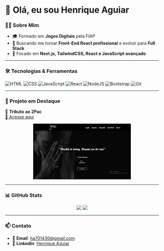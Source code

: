# 👋 Olá, eu sou Henrique Aguiar

### 👨‍💻 Sobre Mim
- 🎓 Formado em **Jogos Digitais** pela FIAP  
- 🚀 Buscando me tornar **Front-End React profissional** e evoluir para **Full Stack**  
- 🎯 Focado em **Next.js, TailwindCSS, React e JavaScript avançado**  

---

### 🛠️ Tecnologias & Ferramentas
<div>
  <img src="https://cdn.jsdelivr.net/gh/devicons/devicon/icons/html5/html5-original.svg" height="40" alt="HTML" />
  <img src="https://cdn.jsdelivr.net/gh/devicons/devicon/icons/css3/css3-original.svg" height="40" alt="CSS" />
  <img src="https://cdn.jsdelivr.net/gh/devicons/devicon/icons/javascript/javascript-original.svg" height="40" alt="JavaScript" />
  <img src="https://cdn.jsdelivr.net/gh/devicons/devicon/icons/react/react-original.svg" height="40" alt="React" />
  <img src="https://cdn.jsdelivr.net/gh/devicons/devicon/icons/nodejs/nodejs-original.svg" height="40" alt="NodeJS" />
  <img src="https://cdn.jsdelivr.net/gh/devicons/devicon/icons/bootstrap/bootstrap-original.svg" height="40" alt="Bootstrap" />
  <img src="https://cdn.jsdelivr.net/gh/devicons/devicon/icons/git/git-original.svg" height="40" alt="Git" />
</div>

---

### 🌟 Projeto em Destaque
📌 **Tributo ao 2Pac**  
[🔗 Acesse aqui](https://github.com/Sants-Coder/2pac-tribute-website)  

<p align="center">
  <img src="./tributo-tupac.png" width="320" alt="2Pac Tributo"/>
</p>

---

### 📊 GitHub Stats
<div align="center">
  <img height="170em" src="https://github-readme-stats.vercel.app/api?username=Sants-Coder&show_icons=true&theme=default&count_private=true" />
  <img height="170em" src="https://github-readme-stats.vercel.app/api/top-langs/?username=Sants-Coder&layout=compact&theme=default" />
</div>

---

### 📫 Contato
- 📧 **Email**: [ha701430@gmail.com](mailto:ha701430@gmail.com)  
- 💼 **LinkedIn**: [Henrique Aguiar](https://www.linkedin.com/in/henrique-aguiar-269b89233)  

